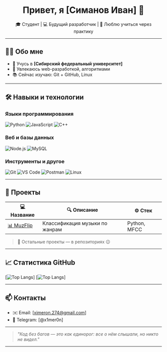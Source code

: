 <h1 align="center">Привет, я [Симанов Иван] 👋</h1>

<p align="center">
  🎓 Студент | 💻 Будущий разработчик | 🌱 Люблю учиться через практику
</p>

---

## 🧑‍💻 Обо мне

- 🏫 Учусь в **[Сибирский федеральный университет]**
- 🔬 Увлекаюсь web-разработкой, алгоритмами
- 📚 Сейчас изучаю: Git + GitHub, Linux
---

## 🛠️ Навыки и технологии

### Языки программирования
![Python](https://img.shields.io/badge/Python-3776AB?style=for-the-badge&logo=python&logoColor=white)
![JavaScript](https://img.shields.io/badge/JavaScript-F7DF1E?style=for-the-badge&logo=javascript&logoColor=black)
![C++](https://img.shields.io/badge/C++-00599C?style=for-the-badge&logo=cplusplus&logoColor=white)

### Веб и базы данных
![Node.js](https://img.shields.io/badge/Node.js-339933?style=for-the-badge&logo=nodedotjs&logoColor=white)
![MySQL](https://img.shields.io/badge/MySQL-005C84?style=for-the-badge&logo=mysql&logoColor=white)

### Инструменты и другое
![Git](https://img.shields.io/badge/Git-F05032?style=for-the-badge&logo=git&logoColor=white)
![VS Code](https://img.shields.io/badge/VS%20Code-007ACC?style=for-the-badge&logo=visualstudiocode&logoColor=white)
![Postman](https://img.shields.io/badge/Postman-FF6C37?style=for-the-badge&logo=postman&logoColor=white)
![Linux](https://img.shields.io/badge/Linux-FCC624?style=for-the-badge&logo=linux&logoColor=black)

---

## 📌 Проекты

| 💻 Название | 🔍 Описание | ⚙️ Стек |
|------------|-------------|--------|
| [📊 MuzFlip](https://github.com/Ximeron/MuzFlip) | Классификация музыки по жанрам | Python, MFCC |
> 📁 Остальные проекты — в репозиториях 😉

---

## 📈 Статистика GitHub

  [![Top Langs](https://github-readme-stats.vercel.app/api?username=Ximeron&show_icons=true&theme=radical&hide_border=true)]
  [![Top Langs](https://github-readme-stats.vercel.app/api/top-langs/?username=Ximeron)]



---

## 📫 Контакты

- ✉️ Email: [ximeron.274@gmail.com]
- 💬 Telegram: [@x1mer0n]
---

> _"Код без багов — это как единорог: все о нём слышали, но никто не видел."_

---

